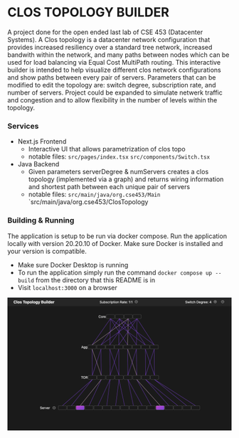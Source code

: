 # CLOS TOPOLOGY BUILDER
A project done for the open ended last lab of CSE 453 (Datacenter Systems). A Clos topology is a datacenter network
configuration that provides increased resiliency over a standard tree network, increased bandwith within the network, and many paths between nodes
which can be used for load balancing via Equal Cost MultiPath routing. This interactive builder is intended to help
visualize different clos network configurations and show paths between every pair of servers. Parameters that can
be modified to edit the topology are: switch degree, subscription rate, and number of servers. Project could be expanded
to simulate netwerk traffic and congestion and to allow flexibility in the number of levels within the topology.
### Services
- Next.js Frontend
    - Interactive UI that allows parametrization of clos topo
    - notable files: `src/pages/index.tsx` `src/components/Switch.tsx`
- Java Backend
    - Given parameters serverDegree & numServers creates a clos topology (implemented via a graph) and returns wiring information and shortest path between each unique pair of servers
    - notable files: `src/main/java/org.cse453/Main` `src/main/java/org.cse453/ClosTopology
### Building & Running
The application is setup to be run via docker compose. Run the application locally with version 20.20.10 of Docker. Make sure Docker is installed and your version is compatible.
- Make sure Docker Desktop is running
- To run the application simply run the command `docker compose up --build` from the directory that this README is in
- Visit `localhost:3000` on a browser

![topo-builder](images/example.png)
